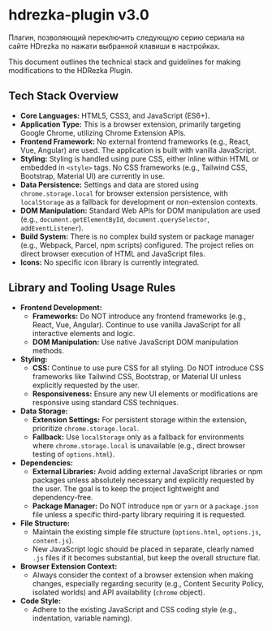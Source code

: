 # hdrezka-plugin v3.0
Плагин, позволяющий переключить следующую серию сериала на сайте HDrezka по нажати выбранной клавиши в настройках.

This document outlines the technical stack and guidelines for making modifications to the HDRezka Plugin.

## Tech Stack Overview

*   **Core Languages:** HTML5, CSS3, and JavaScript (ES6+).
*   **Application Type:** This is a browser extension, primarily targeting Google Chrome, utilizing Chrome Extension APIs.
*   **Frontend Framework:** No external frontend frameworks (e.g., React, Vue, Angular) are used. The application is built with vanilla JavaScript.
*   **Styling:** Styling is handled using pure CSS, either inline within HTML or embedded in `<style>` tags. No CSS frameworks (e.g., Tailwind CSS, Bootstrap, Material UI) are currently in use.
*   **Data Persistence:** Settings and data are stored using `chrome.storage.local` for browser extension persistence, with `localStorage` as a fallback for development or non-extension contexts.
*   **DOM Manipulation:** Standard Web APIs for DOM manipulation are used (e.g., `document.getElementById`, `document.querySelector`, `addEventListener`).
*   **Build System:** There is no complex build system or package manager (e.g., Webpack, Parcel, npm scripts) configured. The project relies on direct browser execution of HTML and JavaScript files.
*   **Icons:** No specific icon library is currently integrated.

## Library and Tooling Usage Rules

*   **Frontend Development:**
    *   **Frameworks:** Do NOT introduce any frontend frameworks (e.g., React, Vue, Angular). Continue to use vanilla JavaScript for all interactive elements and logic.
    *   **DOM Manipulation:** Use native JavaScript DOM manipulation methods.
*   **Styling:**
    *   **CSS:** Continue to use pure CSS for all styling. Do NOT introduce CSS frameworks like Tailwind CSS, Bootstrap, or Material UI unless explicitly requested by the user.
    *   **Responsiveness:** Ensure any new UI elements or modifications are responsive using standard CSS techniques.
*   **Data Storage:**
    *   **Extension Settings:** For persistent storage within the extension, prioritize `chrome.storage.local`.
    *   **Fallback:** Use `localStorage` only as a fallback for environments where `chrome.storage.local` is unavailable (e.g., direct browser testing of `options.html`).
*   **Dependencies:**
    *   **External Libraries:** Avoid adding external JavaScript libraries or npm packages unless absolutely necessary and explicitly requested by the user. The goal is to keep the project lightweight and dependency-free.
    *   **Package Manager:** Do NOT introduce `npm` or `yarn` or a `package.json` file unless a specific third-party library requiring it is requested.
*   **File Structure:**
    *   Maintain the existing simple file structure (`options.html`, `options.js`, `content.js`).
    *   New JavaScript logic should be placed in separate, clearly named `.js` files if it becomes substantial, but keep the overall structure flat.
*   **Browser Extension Context:**
    *   Always consider the context of a browser extension when making changes, especially regarding security (e.g., Content Security Policy, isolated worlds) and API availability (`chrome` object).
*   **Code Style:**
    *   Adhere to the existing JavaScript and CSS coding style (e.g., indentation, variable naming).
